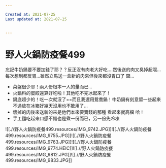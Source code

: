 ```yaml
---

Created at: 2021-07-25
Last updated at: 2021-07-25


---
```


# 野人火鍋防疫餐499


忘記牛奶鍋要不要加錢了耶？？反正沒有肉老大好吃....然後送的肉又臭掉超噁...每次想到都反胃...雖然立馬送一盒新的肉來但後來都沒胃口了 囧...

* 菜盤很少耶！兩人份根本一人的量而已...
* 火鍋料的蛋餃還算好吃啦！其他吃不完冰起來了！
* 鍋底超少的！吃一次就沒了==而且我還用鴛鴦鍋！牛奶鍋有刻意留一些起來不過放在冰箱好幾天沒用也不敢用了...
* 壞掉的肉後來送新的來是他們本來要賣錢的那種 看起來就高檔 哈！
* 手工麵吃起來口感不錯也是煮一份而已，另一份先冷凍

![[.//野人火鍋防疫餐499.resources/IMG_9742.JPG]]![[.//野人火鍋防疫餐499.resources/IMG_9755.JPG]]![[.//野人火鍋防疫餐499.resources/IMG_9763.JPG]]![[.//野人火鍋防疫餐499.resources/IMG_9774.HEIC]]![[.//野人火鍋防疫餐499.resources/IMG_9812.JPG]]![[.//野人火鍋防疫餐499.resources/IMG_9833.JPG]]

